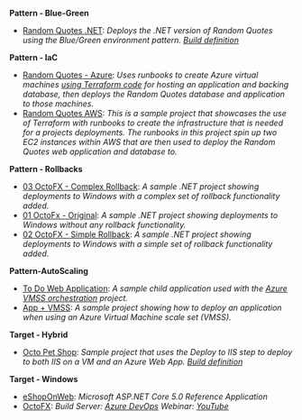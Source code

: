 **Pattern - Blue-Green**

- <a href="https://samples.octopus.app/app#/Spaces-302/projects/Projects-542/deployments/process" target="_blank">Random Quotes .NET</a>: <i>Deploys the .NET version of Random Quotes using the Blue/Green environment pattern. [Build definition](https://bamboosample.octopus.com/browse/RAN-NET)</i>
    
**Pattern - IaC**

- <a href="https://samples.octopus.app/app#/Spaces-48/projects/Projects-1851/deployments/process" target="_blank">Random Quotes - Azure</a>: <i>Uses runbooks to create Azure virtual machines [using Terraform code](https://dev.azure.com/octopussamples/Terraform%20-%20RandomQuotes%20Azure/_git/Terraform%20-%20RandomQuotes%20Azure) for hosting an application and backing database, then deploys the Random Quotes database and application to those machines.</i>
- <a href="https://samples.octopus.app/app#/Spaces-48/projects/Projects-1861/deployments/process" target="_blank">Random Quotes AWS</a>: <i>This is a sample project that showcases the use of Terraform with runbooks to create the infrastructure that is needed for a projects deployments. The runbooks in this project spin up two EC2 instances within AWS that are then used to deploy the Random Quotes web application and database to.</i>
    
**Pattern - Rollbacks**

- <a href="https://samples.octopus.app/app#/Spaces-762/projects/Projects-1602/deployments/process" target="_blank">03 OctoFX - Complex Rollback</a>: <i>A sample .NET project showing deployments to Windows with a complex set of rollback functionality added.</i>
- <a href="https://samples.octopus.app/app#/Spaces-762/projects/Projects-1603/deployments/process" target="_blank">01 OctoFx - Original</a>: <i>A sample .NET project showing deployments to Windows *without* any rollback functionality.</i>
- <a href="https://samples.octopus.app/app#/Spaces-762/projects/Projects-1604/deployments/process" target="_blank">02 OctoFX - Simple Rollback</a>: <i>A sample .NET project showing deployments to Windows with a simple set of rollback functionality added.</i>
    
**Pattern-AutoScaling**

- <a href="https://samples.octopus.app/app#/Spaces-742/projects/Projects-1466/deployments/process" target="_blank">To Do Web Application</a>: <i>A sample child application used with the [Azure VMSS orchestration](https://samples.octopus.app/app#/Spaces-742/projects/azure-vmss-orchestration/deployments) project.</i>
- <a href="https://samples.octopus.app/app#/Spaces-742/projects/Projects-1502/deployments/process" target="_blank">App + VMSS</a>: <i>A sample project showing how to deploy an application when using an Azure Virtual Machine scale set (VMSS).</i>
    
**Target - Hybrid**

- <a href="https://samples.octopus.app/app#/Spaces-342/projects/Projects-445/deployments/process" target="_blank">Octo Pet Shop</a>: <i>Sample project that uses the Deploy to IIS step to deploy to both IIS on a VM and an Azure Web App. [Build definition](https://app.circleci.com/pipelines/github/OctopusSamples/OctoPetShop)</i>
    
**Target - Windows**

- <a href="https://samples.octopus.app/app#/Spaces-202/projects/Projects-1481/deployments/process" target="_blank">eShopOnWeb</a>: <i>Microsoft ASP.NET Core 5.0 Reference Application</i>
- <a href="https://samples.octopus.app/app#/Spaces-202/projects/Projects-282/deployments/process" target="_blank">OctoFX</a>: <i>Build Server: [Azure DevOps](https://dev.azure.com/octopussamples/octofx) Webinar: [YouTube](https://youtu.be/mLgeQRUlcl0)</i>
